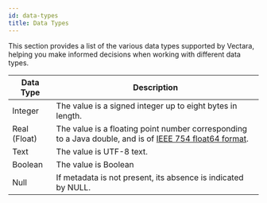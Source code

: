 ```yaml
---
id: data-types
title: Data Types
---
```


This section provides a list of the various data types supported by Vectara, 
helping you make informed decisions when working with different data types.

| Data Type    | Description                                                        |
| ------------ | ------------------------------------------------------------------ |
| Integer      | The value is a signed integer up to eight bytes in length.         |
| Real (Float) | The value is a floating point number corresponding to a Java double, and is of [IEEE 754 float64 format][1]. |
| Text         | The value is UTF-8 text.                                           |
| Boolean      | The value is Boolean                                               |
| Null         | If metadata is not present, its absence is indicated by NULL.      |

[1]: https://en.wikipedia.org/wiki/Double-precision_floating-point_format

